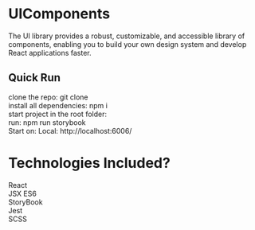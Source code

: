 # UIComponents
The UI library provides a robust, customizable, and accessible library of components,
enabling you to build your own design system and develop React applications faster.
## Quick Run
clone the repo: git clone <name> <br/>
install all dependencies: npm i <br/>
start project in the root folder: <br/>
run: npm run storybook             <br/>
Start on: Local: http://localhost:6006/ <br/>

# Technologies  Included?
React <br/>
JSX ES6 <br/>
StoryBook <br/> 
Jest <br/>
SCSS <br/>